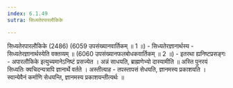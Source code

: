 ```yaml
---
index: 6.1.49
sutra: सिध्यतेरपारलौकिके

---
```

सिध्यतेरपारलौकिके (2486) (6059 उपसंख्यानवार्तिकम् ॥ 1 ॥) - सिध्यतेरज्ञानार्थस्य - सिध्यतेरज्ञानार्थस्येति वक्तव्यम् ॥ (6060 उपसंख्यानफलबोधकवार्तिकम् ॥ 2 ॥) - इतरथा ह्यनिष्टप्रसङ्गः - अपारलौकिके इत्युच्यमानेऽनिष्टं प्रसज्येत । अन्नं साधयति, ब्राह्मणेभ्यो दास्यामीति ॥ अस्ति पुनरयं सिध्यतिः क्वचिदन्यत्रापि ज्ञानार्थे वर्तते । अस्तीत्याह  -  तपस्तापसं सेधयति, ज्ञानमस्य प्रकाशयति । स्वान्येवैनं कर्माणि सेधयन्ति, ज्ञानमस्य प्रकाशयन्तीत्यर्थः ॥